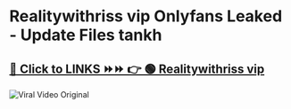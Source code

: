 
 # Realitywithriss vip Onlyfans Leaked - Update Files tankh

## <h2><a href="https://clipsfans.com/Realitywithriss_vip&ref=git">🔗 Click to LINKS ⏩⏩ 👉 🟢 Realitywithriss vip </a></h2>

<a href="https://clipsfans.com/Realitywithriss_vip&ref=git" rel="nofollow" data-target="animated-image.originalLink"><img src="https://i.ibb.co.com/xMMVF88/686577567.gif" alt="Viral Video Original" style="max-width: 100%; display: inline-block;" data-target="animated-image.originalImage"></a>

